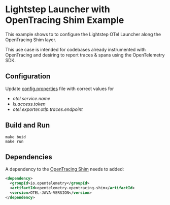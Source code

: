 # Lightstep Launcher with OpenTracing Shim Example

This example shows to to configure the Lightstep OTel Launcher along the
OpenTracing Shim layer.

This use case is intended for codebases already instrumented with OpenTracing
and desiring to report traces & spans using the OpenTelemetry SDK.

## Configuration

Update [config.properties](./config.properties) file with correct values for 
- _otel.service.name_
- _ls.access.token_
- _otel.exporter.otlp.traces.endpoint_

## Build and Run

```shell script
make buid
make run
```

## Dependencies

A dependency to the [OpenTracing Shim](https://github.com/open-telemetry/opentelemetry-java/tree/main/opentracing-shim)
needs to added:

```xml
<dependency>
  <groupId>io.opentelemetry</groupId>
  <artifactId>opentelemetry-opentracing-shim</artifactId>
  <version>OTEL-JAVA-VERSION</version>
</dependency>
```

